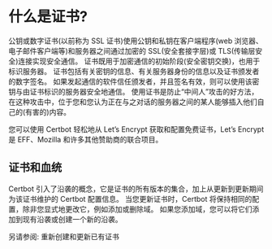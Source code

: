 # 什么是证书?

公钥或数字证书(以前称为 SSL 证书)使用公钥和私钥在客户端程序(web 浏览器、电子邮件客户端等)和服务器之间通过加密的 SSL(安全套接字层)或 TLS(传输层安全)连接实现安全通信。
证书既用于加密通信的初始阶段(安全密钥交换)，也用于标识服务器。
证书包括有关密钥的信息、有关服务器身份的信息以及证书颁发者的数字签名。
如果发起通信的软件信任颁发者，并且签名有效，则可以使用该密钥与由证书标识的服务器安全地通信。
使用证书是防止“中间人”攻击的好方法，在这种攻击中，位于您和您认为正在与之对话的服务器之间的某人能够插入他们自己的(有害的)内容。

您可以使用 Certbot 轻松地从 Let’s Encrypt 获取和配置免费证书，Let’s Encrypt 是 EFF、Mozilla 和许多其他赞助商的联合项目。

## 证书和血统

Certbot 引入了沿袭的概念，它是证书的所有版本的集合，加上从更新到更新期间为该证书维护的 Certbot 配置信息。
当您更新证书时，Certbot 将保持相同的配置，除非您显式地更改它，例如添加或删除域。
如果您添加域，您可以将它们添加到现有沿袭或创建一个新的沿袭。

另请参阅: 重新创建和更新已有证书
